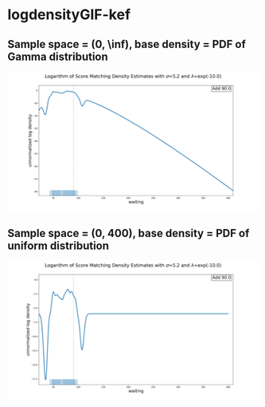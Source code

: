 # logdensityGIF-kef


## Sample space = (0, \inf), base density = PDF of Gamma distribution 

![alt text](gif/waiting_Gaussian_bw=5.2_pen_exp(-13).gif)

## Sample space = (0, 400), base density = PDF of uniform distribution 

![alt text](gif/waiting_Gaussian_bw=5.2_uniformbase_pen_exp(-13).gif)
